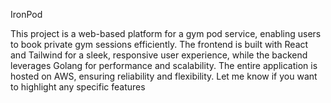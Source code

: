 IronPod

This project is a web-based platform for a gym pod service, enabling users to book private gym sessions efficiently. The frontend is built with React and Tailwind for a sleek, responsive user experience, while the backend leverages Golang for performance and scalability. The entire application is hosted on AWS, ensuring reliability and flexibility. Let me know if you want to highlight any specific features
